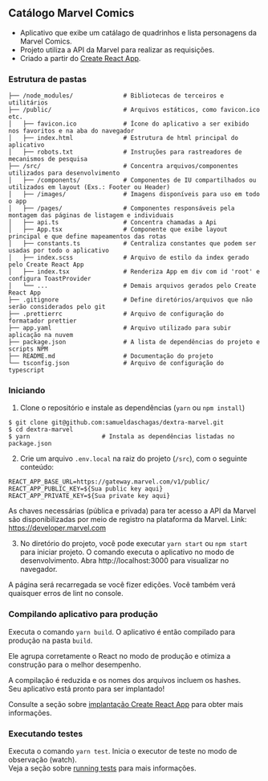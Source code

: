 ## Catálogo Marvel Comics

- Aplicativo que exibe um catálago de quadrinhos e lista personagens da Marvel Comics.
- Projeto utiliza a API da Marvel para realizar as requisições.
- Criado a partir do [Create React App](https://github.com/facebook/create-react-app).

### Estrutura de pastas

```shell
├── /node_modules/              # Bibliotecas de terceiros e utilitários
├── /public/                    # Arquivos estáticos, como favicon.ico etc.
│   ├── favicon.ico             # Ícone do aplicativo a ser exibido nos favoritos e na aba do navegador
│   ├── index.html              # Estrutura de html principal do aplicativo
│   ├── robots.txt              # Instruções para rastreadores de mecanismos de pesquisa
├── /src/                       # Concentra arquivos/componentes utilizados para desenvolvimento
│   ├── /components/            # Componentes de IU compartilhados ou utilizados em layout (Exs.: Footer ou Header)
│   ├── /images/                # Imagens disponíveis para uso em todo o app
│   ├── /pages/                 # Componentes responsáveis pela montagem das páginas de listagem e individuais
│   ├── api.ts                  # Concentra chamadas a Api
│   ├── App.tsx                 # Componente que exibe layout principal e que define mapeamentos das rotas
│   ├── constants.ts            # Centraliza constantes que podem ser usadas por todo o aplicativo
│   ├── index.scss              # Arquivo de estilo da index gerado pelo Create React App
│   ├── index.tsx               # Renderiza App em div com id 'root' e configura ToastProvider
│   └── ...                     # Demais arquivos gerados pelo Create React App
├── .gitignore                  # Define diretórios/arquivos que não serão considerados pelo git
├── .prettierrc                 # Arquivo de configuração do formatador prettier
├── app.yaml                    # Arquivo utilizado para subir aplicação na nuvem
├── package.json                # A lista de dependências do projeto e scripts NPM
├── README.md                   # Documentação do projeto
└── tsconfig.json               # Arquivo de configuração do typescript
```

### Iniciando

1. Clone o repositório e instale as dependências (`yarn` ou `npm install`)

```shell
$ git clone git@github.com:samueldaschagas/dextra-marvel.git
$ cd dextra-marvel
$ yarn                    # Instala as dependências listadas no package.json
```
2. Crie um arquivo `.env.local` na raiz do projeto (`/src`), com o seguinte conteúdo:
```shell
REACT_APP_BASE_URL=https://gateway.marvel.com/v1/public/
REACT_APP_PUBLIC_KEY=${Sua public key aqui}
REACT_APP_PRIVATE_KEY=${Sua private key aqui}
```
As chaves necessárias (pública e privada) para ter acesso a API da Marvel são disponibilizadas por meio de registro na plataforma da Marvel. Link: https://developer.marvel.com

3. No diretório do projeto, você pode executar `yarn start` ou `npm start` para iniciar projeto. O comando executa o aplicativo no modo de desenvolvimento.
Abra http://localhost:3000 para visualizar no navegador.

A página será recarregada se você fizer edições.
Você também verá quaisquer erros de lint no console.


### Compilando aplicativo para produção

Executa o comando `yarn build`. O aplicativo é então compilado para produção na pasta `build`.<br />

Ele agrupa corretamente o React no modo de produção e otimiza a construção para o melhor desempenho.

A compilação é reduzida e os nomes dos arquivos incluem os hashes.<br />
Seu aplicativo está pronto para ser implantado!

Consulte a seção sobre [implantação Create React App](https://facebook.github.io/create-react-app/docs/deployment) para obter mais informações.

### Executando testes

Executa o comando `yarn test`. Inicia o executor de teste no modo de observação (watch).<br />
Veja a seção sobre [running tests](https://facebook.github.io/create-react-app/docs/running-tests) para mais informações.
